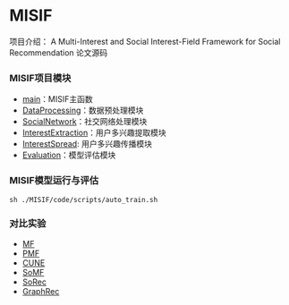 # MISIF
项目介绍： A Multi-Interest and Social Interest-Field Framework for Social Recommendation 论文源码

### MISIF项目模块
* [main](./MISIF/code/main.py)：MISIF主函数  
* [DataProcessing](./MISIF/code/DataProcessing.py)：数据预处理模块  
* [SocialNetwork](./MISIF/code/SocialNetwork.py)：社交网络处理模块  
* [InterestExtraction](./MISIF/code/InterestExtraction.py)：用户多兴趣提取模块
* [InterestSpread](./MISIF/code/InterestSpread.py): 用户多兴趣传播模块  
* [Evaluation](./MISIF/code/Evaluation.py)：模型评估模块

### MISIF模型运行与评估
`sh ./MISIF/code/scripts/auto_train.sh`  
### 对比实验
* [MF](./BASELINE/mf.py)
* [PMF](./BASELINE/pmf.py)
* [CUNE](./BASELINE/social_cune.py)
* [SoMF](./BASELINE/social_mf.py)
* [SoRec](./BASELINE/social_rec.py)
* [GraphRec](./GraphRec)
